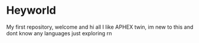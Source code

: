 # Heyworld
My first repository, welcome and hi all
I like APHEX twin, im new to this and dont know any languages
just exploring rn 
